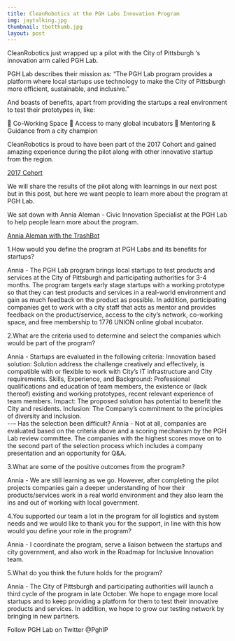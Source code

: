 ```yaml
---
title: CleanRobotics at the PGH Labs Innovation Program
img: jaytalking.jpg
thumbnail: tbotthumb.jpg
layout: post
---
```

CleanRobotics just wrapped up a pilot with the City of Pittsburgh ‘s innovation arm called PGH Lab.


PGH Lab describes their mission as:
“The PGH Lab program provides a platform where local startups use technology to make the City of Pittsburgh more efficient, sustainable, and inclusive.” 

And boasts of benefits, apart from providing the startups a real environment to test their prototypes in, like:

	Co-Working Space
	Access to many global incubators
	Mentoring & Guidance from a city champion

CleanRobotics is proud to have been part of the 2017 Cohort and gained amazing experience during the pilot along with other innovative startup from the region.


[2017 Cohort](/img/posts/2017_Cohort.PNG)


We will share the results of the pilot along with learnings in our next post but in this post,  but here we want people to learn more about the program at PGH Lab.




We sat down with Annia Aleman - Civic Innovation Specialist at the PGH Lab to help people learn more about the program.



[Annia Aleman with the TrashBot](/img/posts/anniapost.JPG)

1.How would you define the program at PGH Labs and its benefits for startups?


Annia - The PGH Lab program brings local startups to test products and services at the City of Pittsburgh and participating authorities for 3-4 months. The program targets early stage startups with a working prototype so that they can test products and services in a real-world environment and gain as much feedback on the product as possible. In addition, participating companies get to work with a city staff that acts as mentor and provides feedback on the product/service, access to the city’s network, co-working space, and free membership to 1776 UNION online global incubator. 



2.What are the criteria used to determine and select the companies which would be part of the program? 

Annia -  Startups are evaluated in the following criteria: 
Innovation based solution: Solution address the challenge creatively and effectively, is compatible with or flexible to work with City’s IT infrastructure and City requirements. 
Skills, Experience, and Background: Professional qualifications and education of team members, the existence or (lack thereof) existing and working prototypes, recent relevant experience of team members. 
Impact: The proposed solution has potential to benefit the City and residents. 
Inclusion: The Company’s commitment to the principles of diversity and inclusion.  
 --– Has the selection been difficult?
Annia - Not at all, companies are evaluated based on the criteria above and a scoring mechanism by the PGH Lab review committee. The companies with the highest scores move on to the second part of the selection process which includes a company presentation and an opportunity for Q&A.



3.What are some of the positive outcomes from the program? 

Annia -  We are still learning as we go. However, after completing the pilot projects companies gain a deeper understanding of how their products/services work in a real world environment and they also learn the ins and out of working with local government. 



4.You supported our team a lot in the program for all logistics and system needs and we would like to thank you for the support, in line with this how would you define your role in the program? 

Annia - I coordinate the program, serve a liaison between the startups and city government, and also work in the Roadmap for Inclusive Innovation team. 



5.What do you think the future holds for the program? 

Annia -  The City of Pittsburgh and participating authorities will launch a third cycle of the program in late October. We hope to engage more local startups and to keep providing a platform for them to test their innovative products and services. In addition, we hope to grow our testing network by bringing in new partners. 



Follow PGH Lab on Twitter @PghIP
